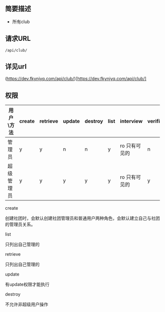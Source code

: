 
    
## 简要描述  

- 所有club 

## 请求URL 

`/api/club/`

  
## 详见url 

(https://dev.fkynjyq.com/api/club/)[https://dev.fkynjyq.com/api/club/]

## 权限

| 用户\方法  | create | retrieve | update | destroy | list | interview      | verification |
| ---------- | ------ | -------- | ------ | ------- | ---- | -------------- | ------------ |
| 管理员   | y      | y        | n      | n       | y    | ro  只有可见的 | n            |
| 超级管理员 | y      | y        | y      | y       | y    | ro  只有可见的 | y            |  |

<!-- | 管理员     |        | y        | y      | n       | y    | ro  只有可见的 | n            | -->

create

创建社团时，会默认创建社团管理员和普通用户两种角色，会默认建立自己与社团的管理员关系。

list

只列出自己管理的

retrieve

只列出自己管理的

update

有update权限才能执行

destroy

不允许非超级用户操作
